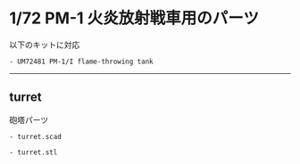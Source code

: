 # 1/72 PM-1 火炎放射戦車用のパーツ
以下のキットに対応

	- UM72481 PM-1/I flame-throwing tank

---

## turret
砲塔パーツ
	
	- turret.scad

	- turret.stl
